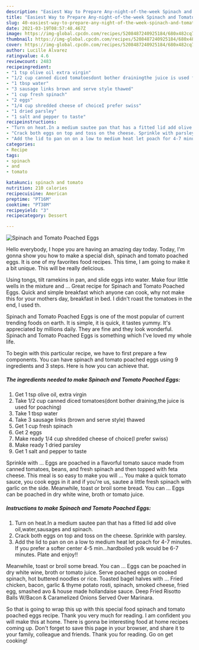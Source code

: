 ```yaml
---
description: "Easiest Way to Prepare Any-night-of-the-week Spinach and Tomato Poached Eggs"
title: "Easiest Way to Prepare Any-night-of-the-week Spinach and Tomato Poached Eggs"
slug: 40-easiest-way-to-prepare-any-night-of-the-week-spinach-and-tomato-poached-eggs
date: 2021-03-19T08:57:48.467Z
image: https://img-global.cpcdn.com/recipes/5208487240925184/680x482cq70/spinach-and-tomato-poached-eggs-recipe-main-photo.jpg
thumbnail: https://img-global.cpcdn.com/recipes/5208487240925184/680x482cq70/spinach-and-tomato-poached-eggs-recipe-main-photo.jpg
cover: https://img-global.cpcdn.com/recipes/5208487240925184/680x482cq70/spinach-and-tomato-poached-eggs-recipe-main-photo.jpg
author: Lucille Alvarez
ratingvalue: 4.6
reviewcount: 2483
recipeingredient:
- "1 tsp olive oil extra virgin"
- "1/2 cup canned diced tomatoesdont bother drainingthe juice is used for poaching"
- "1 tbsp water"
- "3 sausage links brown and serve style thawed"
- "1 cup fresh spinach"
- "2 eggs"
- "1/4 cup shredded cheese of choiceI prefer swiss"
- "1 dried parsley"
- "1 salt and pepper to taste"
recipeinstructions:
- "Turn on heat.In a medium sautee pan that has a fitted lid add olive oil,water,sausages and spinach."
- "Crack both eggs on top and toss on the cheese. Sprinkle with parsley."
- "Add the lid to pan on on a low to medium heat let poach for 4-7 minutes. If you prefer a softer center 4-5 min...hardboiled yolk would be 6-7 minutes. Plate and enjoy!!"
categories:
- Recipe
tags:
- spinach
- and
- tomato

katakunci: spinach and tomato 
nutrition: 210 calories
recipecuisine: American
preptime: "PT16M"
cooktime: "PT38M"
recipeyield: "3"
recipecategory: Dessert

---
```



![Spinach and Tomato Poached Eggs](https://img-global.cpcdn.com/recipes/5208487240925184/680x482cq70/spinach-and-tomato-poached-eggs-recipe-main-photo.jpg)

Hello everybody, I hope you are having an amazing day today. Today, I'm gonna show you how to make a special dish, spinach and tomato poached eggs. It is one of my favorites food recipes. This time, I am going to make it a bit unique. This will be really delicious.

Using tongs, tilt ramekins in pan, and slide eggs into water. Make four little wells in the mixture and … Great recipe for Spinach and Tomato Poached Eggs. Quick and simple breakfast which anyone can cook, why not make this for your mothers day, breakfast in bed. I didn&#39;t roast the tomatoes in the end, I used th.

Spinach and Tomato Poached Eggs is one of the most popular of current trending foods on earth. It is simple, it is quick, it tastes yummy. It's appreciated by millions daily. They are fine and they look wonderful. Spinach and Tomato Poached Eggs is something which I've loved my whole life.


To begin with this particular recipe, we have to first prepare a few components. You can have spinach and tomato poached eggs using 9 ingredients and 3 steps. Here is how you can achieve that.

<!--inarticleads1-->

##### The ingredients needed to make Spinach and Tomato Poached Eggs:

1. Get 1 tsp olive oil, extra virgin
1. Take 1/2 cup canned diced tomatoes(dont bother draining,the juice is used for poaching)
1. Take 1 tbsp water
1. Take 3 sausage links (brown and serve style) thawed
1. Get 1 cup fresh spinach
1. Get 2 eggs
1. Make ready 1/4 cup shredded cheese of choice(I prefer swiss)
1. Make ready 1 dried parsley
1. Get 1 salt and pepper to taste


Sprinkle with … Eggs are poached in a flavorful tomato sauce made from canned tomatoes, beans, and fresh spinach and then topped with feta cheese. This meal is so easy to make you will … You make a quick tomato sauce, you cook eggs in it and if you&#39;re us, sautee a little fresh spinach with garlic on the side. Meanwhile, toast or broil some bread. You can … Eggs can be poached in dry white wine, broth or tomato juice. 

<!--inarticleads2-->

##### Instructions to make Spinach and Tomato Poached Eggs:

1. Turn on heat.In a medium sautee pan that has a fitted lid add olive oil,water,sausages and spinach.
1. Crack both eggs on top and toss on the cheese. Sprinkle with parsley.
1. Add the lid to pan on on a low to medium heat let poach for 4-7 minutes. If you prefer a softer center 4-5 min...hardboiled yolk would be 6-7 minutes. Plate and enjoy!!


Meanwhile, toast or broil some bread. You can … Eggs can be poached in dry white wine, broth or tomato juice. Serve poached eggs on cooked spinach, hot buttered noodles or rice. Toasted bagel halves with … Fried chicken, bacon, garlic &amp; thyme potato rosti, spinach, smoked cheese, fried egg, smashed avo &amp; house made hollandaise sauce. Deep Fried Risotto Balls W/Bacon &amp; Caramelized Onions Served Over Marinara. 

So that is going to wrap this up with this special food spinach and tomato poached eggs recipe. Thank you very much for reading. I am confident you will make this at home. There is gonna be interesting food at home recipes coming up. Don't forget to save this page in your browser, and share it to your family, colleague and friends. Thank you for reading. Go on get cooking!
